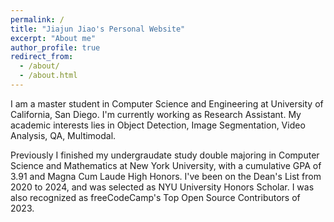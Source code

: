 ```yaml
---
permalink: /
title: "Jiajun Jiao's Personal Website"
excerpt: "About me"
author_profile: true
redirect_from: 
  - /about/
  - /about.html
---
```


I am a master student in Computer Science and Engineering at University of California, San Diego. I'm currently working as Research Assistant. My academic interests lies in Object Detection, Image Segmentation, Video Analysis, QA, Multimodal.

Previously I finished my undergraudate study double majoring in Computer Science and Mathematics at New York University, with a cumulative GPA of 3.91 and Magna Cum Laude High Honors. I've been on the Dean's List from 2020 to 2024, and was selected as NYU University Honors Scholar. I was also recognized as freeCodeCamp's Top Open Source Contributors of 2023.